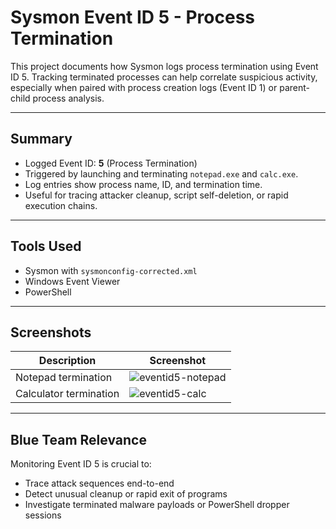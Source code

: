 # Sysmon Event ID 5 - Process Termination

This project documents how Sysmon logs process termination using Event ID 5. Tracking terminated processes can help correlate suspicious activity, especially when paired with process creation logs (Event ID 1) or parent-child process analysis.

---

## Summary

- Logged Event ID: **5** (Process Termination)
- Triggered by launching and terminating `notepad.exe` and `calc.exe`.
- Log entries show process name, ID, and termination time.
- Useful for tracing attacker cleanup, script self-deletion, or rapid execution chains.

---

## Tools Used

- Sysmon with `sysmonconfig-corrected.xml`
- Windows Event Viewer
- PowerShell

---

## Screenshots

| Description | Screenshot |
|-------------|------------|
| Notepad termination | ![eventid5-notepad](./eventid5-notepad.png) |
| Calculator termination | ![eventid5-calc](./eventid5-calc.png) |

---

## Blue Team Relevance

Monitoring Event ID 5 is crucial to:
- Trace attack sequences end-to-end
- Detect unusual cleanup or rapid exit of programs
- Investigate terminated malware payloads or PowerShell dropper sessions


